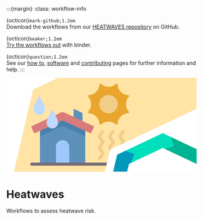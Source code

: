 :::{margin}
:class: workflow-info

{octicon}`mark-github;1.2em`<br>
Download the workflows from our [HEATWAVES repository](https://github.com/CLIMAAX/HEATWAVES) on GitHub.

{octicon}`beaker;1.2em`<br>
[Try the workflows out](https://mybinder.org/v2/gh/climaax/binder-env/main?urlpath=git-pull%3Frepo%3Dhttps%253A%252F%252Fgithub.com%252FCLIMAAX%252FHEATWAVES%26urlpath%3Dlab%252Ftree%252FHEATWAVES%252F%26branch%3Dmain) with binder.

{octicon}`question;1.2em`<br>
See our [how to](../workflows_how_to.md), [software](../../resources/software.md) and [contributing](../../community/contribute.md) pages for further information and help.
:::

<img alt="Heatwaves" src="../../images/top/top_heatwaves.png" class="page-main-photo">

Heatwaves
=========

Workflows to assess heatwave risk.
